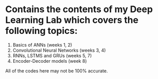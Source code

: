 # Contains the contents of my Deep Learning Lab which covers the following topics:

1. Basics of ANNs (weeks 1, 2)
2. Convolutional Neural Networks (weeks 3, 4)
3. RNNs, LSTMS and GRUs (weeks 5, 7)
4. Encoder-Decoder models (week 8)

All of the codes here may not be 100% accurate.
